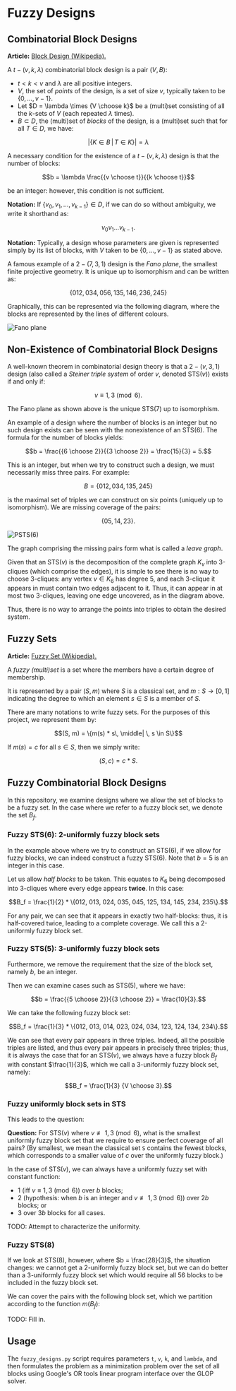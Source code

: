 # Fuzzy Designs

## Combinatorial Block Designs

**Article:** [Block Design (Wikipedia).](https://en.wikipedia.org/wiki/Block_design#General_balanced_designs_(t-designs))

A $`t-(v, k, \lambda)`$ combinatorial block design is a pair $`(V, B)`$:

* $`t < k < v`$ and $\lambda$ are all positive integers.
* $`V`$, the set of _points_ of the design, is a set of size $`v`$, typically taken to be $`\{0, \ldots, v-1\}`$.
* Let $`D = \lambda \times {V \choose k}`$ be a (multi)set consisting of all the $`k`$-sets of $`V`$ (each repeated $`\lambda`$ times).
* $`B \subset D`$, the (multi)set of _blocks_ of the design, is a (multi)set such that for all $`T \in D`$, we have:

```math
\left|\left\{ K \in B \, \middle| \, T \in K \right\}\right| = \lambda
```

A necessary condition for the existence of a $`t-(v, k, \lambda)`$ design is that the number of blocks:

```math
b = \lambda \frac{{v \choose t}}{{k \choose t}}
```

be an integer: however, this condition is not sufficient.

**Notation:** If $`\{v_0, v_1, \ldots, v_{k-1}\} \in D`$, if we can do so without ambiguity, we write it shorthand as:

```math
v_0 v_1 \ldots v_{k-1}.
```

**Notation:** Typically, a design whose parameters are given is represented simply by its list of blocks, with $V$ taken
to be $`\{0, \ldots, v-1\}`$ as stated above.

A famous example of a $`2-(7, 3, 1)`$ design is the _Fano plane_, the smallest finite projective geometry. It is unique up
to isomorphism and can be written as:

```math
\{012, 034, 056, 135, 146, 236, 245\}
```

Graphically, this can be represented via the following diagram, where the blocks are represented by the lines
of different colours.

![Fano plane](img/fanoplane.png)

## Non-Existence of Combinatorial Block Designs

A well-known theorem in combinatorial design theory is that a $`2-(v,3,1)`$ design (also called a
_Steiner triple system_ of order $`v`$, denoted STS($`v`$)) exists if and only if:

```math
v \equiv 1, 3 \pmod{6}.
```

The Fano plane as shown above is the unique STS(7) up to isomorphism.

An example of a design where the number of blocks is an integer but no such design exists can be seen with the
nonexistence of an STS(6). The formula for the number of blocks yields:

```math
b = \frac{{6 \choose 2}}{{3 \choose 2}} = \frac{15}{3} = 5.
```

This is an integer, but when we try to construct such a design, we must necessarily miss three pairs. For example:

```math
B = \{012, 034, 135, 245\}
```

is the maximal set of triples we can construct on six points (uniquely up to isomorphism).
We are missing coverage of the pairs:

```math
\{05, 14, 23\}.
```

![PSTS(6)](img/psts6.png)

The graph comprising the missing pairs form what is called a _leave graph_.

Given that an STS($`v`$) is the decomposition of the complete graph $`K_v`$ into 3-cliques
(which comprise the edges), it is simple to see there is no way to choose 3-cliques: any vertex $`v \in K_6`$
has degree 5, and each 3-clique it appears in must contain two edges adjacent to it.
Thus, it can appear in at most two 3-cliques, leaving one edge uncovered, as in the diagram above.

Thus, there is no way to arrange the points into triples to obtain the desired system.

## Fuzzy Sets

**Article:** [Fuzzy Set (Wikipedia).](https://en.wikipedia.org/wiki/Fuzzy_set)

A _fuzzy (multi)set_ is a set where the members have a certain degree of membership.

It is represented by a pair $`(S, m)`$ where $`S`$ is a classical set, and $`m: S \rightarrow [0,1]`$ indicating the degree
to which an element $`s \in S`$ is a member of $`S`$.

There are many notations to write fuzzy sets. For the purposes of this project, we represent them by:

```math
(S, m) = \{m(s) * s\, \middle| \, s \in S\}
```

If $`m(s) = c`$ for all $`s \in S`$, then we simply write:

```math
(S, c) = c * S.
```

## Fuzzy Combinatorial Block Designs

In this repository, we examine designs where we allow the set of blocks to be a fuzzy set. In the case where we refer
to a fuzzy block set, we denote the set $`B_f`$.

### Fuzzy STS(6): 2-uniformly fuzzy block sets

In the example above where we try to construct an STS(6), if we allow for fuzzy blocks, we can indeed
construct a fuzzy STS(6). Note that $`b = 5`$ is an integer in this case. 

Let us allow _half blocks_ to be taken. This equates to $`K_6`$ being decomposed into 3-cliques where every edge
appears **twice**. In this case:

```math
B_f = \frac{1}{2} * \{012, 013, 024, 035, 045, 125, 134, 145, 234, 235\}.
```

For any pair, we can see that it appears in exactly two half-blocks: thus, it is half-covered twice,
leading to a complete coverage. We call this a 2-uniformly fuzzy block set.

### Fuzzy STS(5): 3-uniformly fuzzy block sets

Furthermore, we remove the requirement that the size of the block set, namely $`b`$, be an integer.

Then we can examine cases such as STS(5), where we have:

```math
b = \frac{{5 \choose 2}}{{3 \choose 2}} = \frac{10}{3}.
```

We can take the following fuzzy block set:

```math
B_f = \frac{1}{3} * \{012, 013, 014, 023, 024, 034, 123, 124, 134, 234\}.
```

We can see that every pair appears in three triples. Indeed, all the possible triples are listed, and thus every pair
appears in precisely three triples; thus, it is always the case that for an STS($`v`$), we always have a fuzzy block $`B_f`$
with constant $`\frac{1}{3}`$, which we call a 3-uniformly fuzzy block set, namely:

```math
B_f = \frac{1}{3} {V \choose 3}.
```

### Fuzzy uniformly block sets in STS

This leads to the question:

**Question:** For STS($`v`$) where $`v \not\equiv 1, 3 \pmod{6}`$, what is the smallest uniformly fuzzy block set that we
require to ensure perfect coverage of all pairs? (By smallest, we mean the classical set `S` contains the fewest blocks, which
corresponds to a smaller value of $`c`$ over the uniformly fuzzy block.)

In the case of STS($`v`$), we can always have a uniformly fuzzy set with constant function:
* 1 (iff $`v \equiv 1, 3 \pmod{6}`$) over $`b`$ blocks;
* 2 (hypothesis: when $`b`$ is an integer and $`v \not\equiv 1, 3 \pmod{6}`$) over $`2b`$ blocks; or
* 3 over $`3b`$ blocks for all cases.

TODO: Attempt to characterize the uniformity.

### Fuzzy STS(8)

If we look at STS(8), however, where $`b = \frac{28}{3}`$, the situation changes:
we cannot get a 2-uniformly fuzzy block set, but we can do better than a 3-uniformly fuzzy
block set which would require all 56 blocks to be included in the fuzzy block set.

We can cover the pairs with the following block set, which we partition according to the function $m(B_f)$:

TODO: Fill in.

## Usage

The `fuzzy_designs.py` script requires parameters `t`, `v`, `k`, and `lambda`, and then formulates the problem as a
minimization problem over the set of all blocks using Google's OR tools linear program interface over the GLOP solver.



